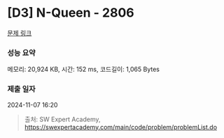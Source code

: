 # [D3] N-Queen - 2806 

[문제 링크](https://swexpertacademy.com/main/code/problem/problemDetail.do?contestProbId=AV7GKs06AU0DFAXB) 

### 성능 요약

메모리: 20,924 KB, 시간: 152 ms, 코드길이: 1,065 Bytes

### 제출 일자

2024-11-07 16:20



> 출처: SW Expert Academy, https://swexpertacademy.com/main/code/problem/problemList.do